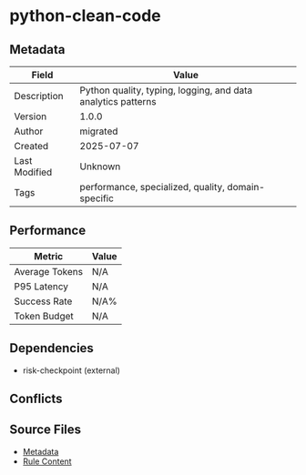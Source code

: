 # python-clean-code

## Metadata

| Field | Value |
|-------|-------|
| Description | Python quality, typing, logging, and data analytics patterns |
| Version | 1.0.0 |
| Author | migrated |
| Created | 2025-07-07 |
| Last Modified | Unknown |
| Tags | performance, specialized, quality, domain-specific |

## Performance

| Metric | Value |
|--------|-------|
| Average Tokens | N/A |
| P95 Latency | N/A |
| Success Rate | N/A% |
| Token Budget | N/A |

## Dependencies

- risk-checkpoint (external)

## Conflicts


## Source Files

- [Metadata](200-domain/python-clean-code.yaml)
- [Rule Content](200-domain/python-clean-code.mdc)